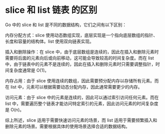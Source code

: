 # slice 和 list 链表 的区别


Go 中的 slice 和 list 是不同的数据结构，它们之间有以下区别：

内存分配方式：slice 使用动态数组实现，底层实现是一个指向底层数组的指针、长度和容量的结构体。list 使用双向链表实现。

插入和删除操作：在 slice 中，由于底层数组是连续的，因此在插入和删除元素时需要将后面的元素向后或向前移动，这可能会导致较高的时间复杂度。而在 list 中，由于链表中的元素不是连续的，因此在插入和删除元素时只需要调整指针，时间复杂度通常是 O(1)。

内存占用：由于 slice 使用连续的数组，因此需要预分配内存以存储所有元素。而在 list 中，元素可以根据需要动态分配内存，因此通常需要更少的内存。

访问元素：由于 slice 中的元素是连续的，因此可以通过索引访问任何元素。而在 list 中，需要遍历整个链表才能访问特定索引的元素，因此访问元素的时间复杂度是 O(n)。

综上所述，slice 适用于需要快速访问元素的场景，而 list 适用于需要频繁插入和删除元素的场景。需要根据具体的使用场景选择合适的数据结构。